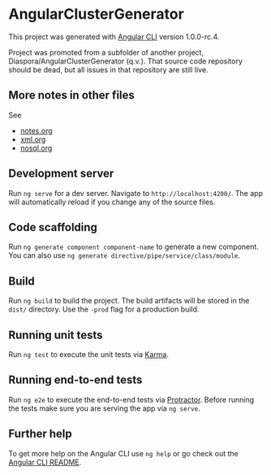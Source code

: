 # AngularClusterGenerator

This project was generated with [Angular CLI](https://github.com/angular/angular-cli) version 1.0.0-rc.4.

Project was promoted from a subfolder of another project, Diaspora/AngularClusterGenerator (q.v.).  That source code
repository should be dead, but all issues in that repository are still live.

## More notes in other files

See

* [notes.org](notes.org)
* [xml.org](xml.org)
* [nosql.org](nosql.org)

## Development server

Run `ng serve` for a dev server. Navigate to `http://localhost:4200/`. The app will automatically reload if you change any of the source files.

## Code scaffolding

Run `ng generate component component-name` to generate a new component. You can also use `ng generate directive/pipe/service/class/module`.

## Build

Run `ng build` to build the project. The build artifacts will be stored in the `dist/` directory. Use the `-prod` flag for a production build.

## Running unit tests

Run `ng test` to execute the unit tests via [Karma](https://karma-runner.github.io).

## Running end-to-end tests

Run `ng e2e` to execute the end-to-end tests via [Protractor](http://www.protractortest.org/).
Before running the tests make sure you are serving the app via `ng serve`.

## Further help

To get more help on the Angular CLI use `ng help` or go check out the [Angular CLI README](https://github.com/angular/angular-cli/blob/master/README.md).

